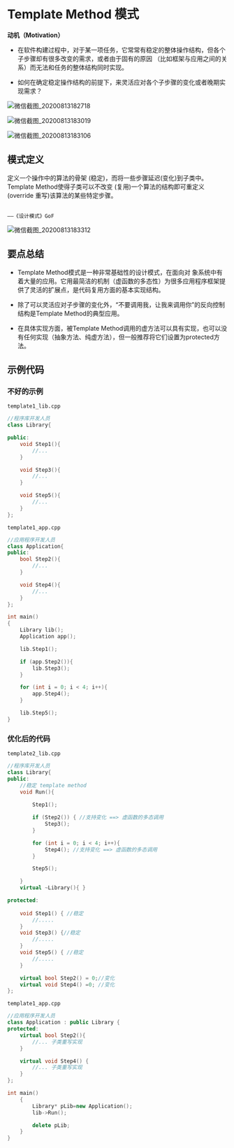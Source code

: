 # **Template Method 模式**

**动机（Motivation）** 

- 在软件构建过程中，对于某一项任务，它常常有稳定的整体操作结构，但各个子步骤却有很多改变的需求，或者由于固有的原因 （比如框架与应用之间的关系）而无法和任务的整体结构同时实现。 

- 如何在确定稳定操作结构的前提下，来灵活应对各个子步骤的变化或者晚期实现需求？ 

![微信截图_20200813182718](picture\微信截图_20200813182718.png)

![微信截图_20200813183019](picture\微信截图_20200813183019.png)

![微信截图_20200813183106](picture\微信截图_20200813183106.png)

## **模式定义** 

定义一个操作中的算法的骨架 (稳定)，而将一些步骤延迟(变化)到子类中。Template Method使得子类可以不改变 (复用)一个算法的结构即可重定义(override 重写)该算法的某些特定步骤。 

 																					——《设计模式》GoF

![微信截图_20200813183312](picture\微信截图_20200813183312.png)

## **要点总结** 

- Template Method模式是一种非常基础性的设计模式，在面向对 象系统中有着大量的应用。它用最简洁的机制（虚函数的多态性）为很多应用程序框架提供了灵活的扩展点，是代码复用方面的基本实现结构。 

- 除了可以灵活应对子步骤的变化外，“不要调用我，让我来调用你”的反向控制结构是Template Method的典型应用。 

- 在具体实现方面，被Template Method调用的虚方法可以具有实现，也可以没有任何实现（抽象方法、纯虚方法），但一般推荐将它们设置为protected方法。

## 示例代码

### 不好的示例

`template1_lib.cpp`

```c++
//程序库开发人员
class Library{

public:
	void Step1(){
		//...
	}

    void Step3(){
		//...
    }

    void Step5(){
		//...
    }
};
```

`template1_app.cpp`

```c++
//应用程序开发人员
class Application{
public:
	bool Step2(){
		//...
    }

    void Step4(){
		//...
    }
};

int main()
{
	Library lib();
	Application app();

	lib.Step1();

	if (app.Step2()){
		lib.Step3();
	}

	for (int i = 0; i < 4; i++){
		app.Step4();
	}

	lib.Step5();
}
```

### 优化后的代码

`template2_lib.cpp`

```c++
//程序库开发人员
class Library{
public:
	//稳定 template method
    void Run(){
        
        Step1();

        if (Step2()) { //支持变化 ==> 虚函数的多态调用
            Step3(); 
        }

        for (int i = 0; i < 4; i++){
            Step4(); //支持变化 ==> 虚函数的多态调用
        }

        Step5();

    }
	virtual ~Library(){ }

protected:
	
	void Step1() { //稳定
        //.....
    }
	void Step3() {//稳定
        //.....
    }
	void Step5() { //稳定
		//.....
	}

	virtual bool Step2() = 0;//变化
    virtual void Step4() =0; //变化
};
```

``template1_app.cpp``

```c++
//应用程序开发人员
class Application : public Library {
protected:
	virtual bool Step2(){
		//... 子类重写实现
    }

    virtual void Step4() {
		//... 子类重写实现
    }
};

int main()
	{
	    Library* pLib=new Application();
	    lib->Run();

		delete pLib;
	}
}
```

